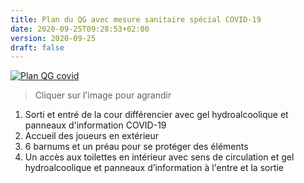 ```yaml
---
title: Plan du QG avec mesure sanitaire spécial COVID-19
date: 2020-09-25T09:28:53+02:00
version: 2020-09-25
draft: false
---
```


[![Plan QG covid](/protocole_sanitaire/plan_QG_covid.jpg)](/protocole_sanitaire/plan_QG_covid.jpg)

> Cliquer sur l'image pour agrandir

1. Sorti et entré de la cour différencier avec gel hydroalcoolique et panneaux d'information COVID-19
2. Accueil des joueurs en extérieur
3. 6 barnums et un préau pour se protéger des éléments
4. Un accès aux toilettes en intérieur avec sens de circulation et gel hydroalcoolique et panneaux d’information à l'entre et la sortie